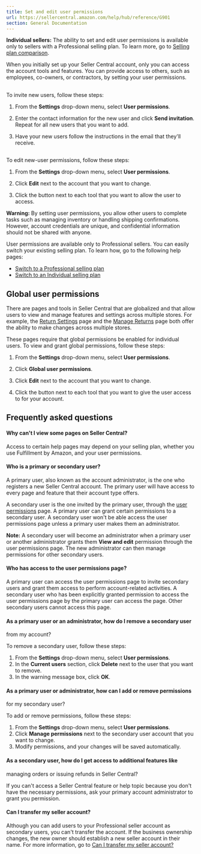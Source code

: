```yaml
---
title: Set and edit user permissions
url: https://sellercentral.amazon.com/help/hub/reference/G901
section: General Documentation
---
```


**Individual sellers:** The ability to set and edit user permissions is
available only to sellers with a Professional selling plan. To learn more, go
to [Selling plan comparison](/gp/help/64491).

When you initially set up your Seller Central account, only you can access the
account tools and features. You can provide access to others, such as
employees, co-owners, or contractors, by setting your user permissions.

##

To invite new users, follow these steps:

  1. From the **Settings** drop-down menu, select **User permissions**.

  2. Enter the contact information for the new user and click **Send invitation**. Repeat for all new users that you want to add.

  3. Have your new users follow the instructions in the email that they'll receive.

##

To edit new-user permissions, follow these steps:

  1. From the **Settings** drop-down menu, select **User permissions**.

  2. Click **Edit** next to the account that you want to change.

  3. Click the button next to each tool that you want to allow the user to access.

**Warning:** By setting user permissions, you allow other users to complete
tasks such as managing inventory or handling shipping confirmations. However,
account credentials are unique, and confidential information should not be
shared with anyone.

User permissions are available only to Professional sellers. You can easily
switch your existing selling plan. To learn how, go to the following help
pages:

  * [Switch to a Professional selling plan](/gp/help/G201747610)
  * [Switch to an Individual selling plan](/gp/help/G201710030)

## Global user permissions

There are pages and tools in Seller Central that are globalized and that allow
users to view and manage features and settings across multiple stores. For
example, the [Return Settings](/gp/returns/settings/ref=xx_myr_dnav_xx) page
and the [Manage Returns](/gp/returns/list/) page both offer the ability to
make changes across multiple stores.

These pages require that global permissions be enabled for individual users.
To view and grant global permissions, follow these steps:

  1. From the **Settings** drop-down menu, select **User permissions**.

  2. Click **Global user permissions**.

  3. Click **Edit** next to the account that you want to change.

  4. Click the button next to each tool that you want to give the user access to for your account.

## Frequently asked questions

#### Why can't I view some pages on Seller Central?

Access to certain help pages may depend on your selling plan, whether you use
Fulfillment by Amazon, and your user permissions.

#### Who is a primary or secondary user?

A primary user, also known as the account administrator, is the one who
registers a new Seller Central account. The primary user will have access to
every page and feature that their account type offers.

A secondary user is the one invited by the primary user, through the [user
permissions](/gp/account-manager/home.html/ref=xx_userperms_dnav_help) page. A
primary user can grant certain permissions to a secondary user. A secondary
user won't be able access the user permissions page unless a primary user
makes them an administrator.

**Note:** A secondary user will become an administrator when a primary user or
another administrator grants them **View and edit** permission through the
user permissions page. The new administrator can then manage permissions for
other secondary users.

#### Who has access to the user permissions page?

A primary user can access the user permissions page to invite secondary users
and grant them access to perform account-related activities. A secondary user
who has been explicitly granted permission to access the user permissions page
by the primary user can access the page. Other secondary users cannot access
this page.

#### As a primary user or an administrator, how do I remove a secondary user
from my account?

To remove a secondary user, follow these steps:  

  1. From the **Settings** drop-down menu, select **User permissions**.
  2. In the **Current users** section, click **Delete** next to the user that you want to remove.
  3. In the warning message box, click **OK**. 

#### As a primary user or administrator, how can I add or remove permissions
for my secondary user?

To add or remove permissions, follow these steps:  

  1. From the **Settings** drop-down menu, select **User permissions**.
  2. Click **Manage permissions** next to the secondary user account that you want to change.
  3. Modify permissions, and your changes will be saved automatically.

#### As a secondary user, how do I get access to additional features like
managing orders or issuing refunds in Seller Central?

If you can't access a Seller Central feature or help topic because you don't
have the necessary permissions, ask your primary account administrator to
grant you permission.

#### Can I transfer my seller account?

Although you can add users to your Professional seller account as secondary
users, you can't transfer the account. If the business ownership changes, the
new owner should establish a new seller account in their name. For more
information, go to [Can I transfer my seller account?](/gp/help/200506000)

